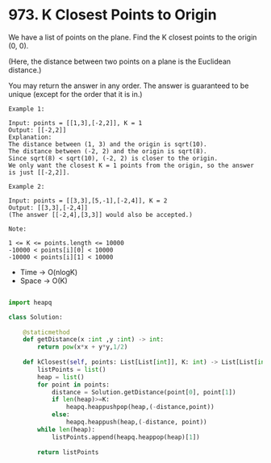 # 973. K Closest Points to Origin

We have a list of points on the plane.  Find the K closest points to the origin (0, 0).

(Here, the distance between two points on a plane is the Euclidean distance.)

You may return the answer in any order.  The answer is guaranteed to be unique (except for the order that it is in.)

 
```
Example 1:

Input: points = [[1,3],[-2,2]], K = 1
Output: [[-2,2]]
Explanation: 
The distance between (1, 3) and the origin is sqrt(10).
The distance between (-2, 2) and the origin is sqrt(8).
Since sqrt(8) < sqrt(10), (-2, 2) is closer to the origin.
We only want the closest K = 1 points from the origin, so the answer is just [[-2,2]].
```
```
Example 2:

Input: points = [[3,3],[5,-1],[-2,4]], K = 2
Output: [[3,3],[-2,4]]
(The answer [[-2,4],[3,3]] would also be accepted.)
``` 
```
Note:

1 <= K <= points.length <= 10000
-10000 < points[i][0] < 10000
-10000 < points[i][1] < 10000
```

- Time -> O(nlogK)
- Space -> O(K)

```py

import heapq

class Solution:
    
    @staticmethod
    def getDistance(x :int ,y :int) -> int:
        return pow(x*x + y*y,1/2)
    
    def kClosest(self, points: List[List[int]], K: int) -> List[List[int]]:
        listPoints = list()
        heap = list()
        for point in points:
            distance = Solution.getDistance(point[0], point[1])
            if len(heap)>=K:
                heapq.heappushpop(heap,(-distance,point))
            else:
                heapq.heappush(heap,(-distance, point))
        while len(heap):
            listPoints.append(heapq.heappop(heap)[1])
            
        return listPoints

```
